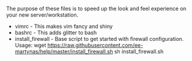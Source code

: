 The purpose of these files is to speed up the look and feel experience on your new server/workstation.

* vimrc             - This makes vim fancy and shiny  
* bashrc            - This adds glitter to bash
* install_firewall  - Base script to get started with firewall configuration.
                      Usage:
                          wget https://raw.githubusercontent.com/ee-martynas/help/master/install_firewall.sh
                          sh install_firewall.sh

